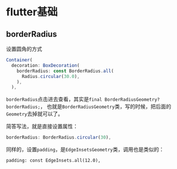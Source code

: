 # flutter基础

## borderRadius

设置圆角的方式
```js
Container(
  decoration: BoxDecoration(
    borderRadius: const BorderRadius.all(
      Radius.circular(30.0),
    ),
  ),
```

`borderRadius`点击进去查看，其实是`final BorderRadiusGeometry? borderRadius;`，
也就是`BorderRadiusGeometry`类，写的时候，把后面的`Geometry`去掉就可以了。

简答写法，就是直接设置属性：

```js
borderRadius: BorderRadius.circular(30),
```

同样的，设置`padding`，是`EdgeInsetsGeometry`类，调用也是类似的：

```less
padding: const EdgeInsets.all(12.0),
```